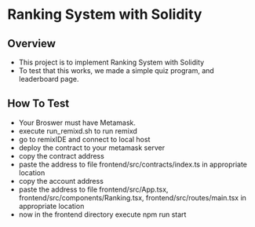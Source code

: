 # Ranking System with Solidity

## Overview
* This project is to implement Ranking System with Solidity
* To test that this works, we made a simple quiz program, and leaderboard page.

## How To Test

* Your Broswer must have Metamask.
* execute run_remixd.sh to run remixd
* go to remixIDE and connect to local host
* deploy the contract to your metamask server
* copy the contract address
* paste the address to file frontend/src/contracts/index.ts in appropriate location
* copy the account address
* paste the address to file frontend/src/App.tsx, frontend/src/components/Ranking.tsx, frontend/src/routes/main.tsx in appropriate location
* now in the frontend directory execute npm run start
